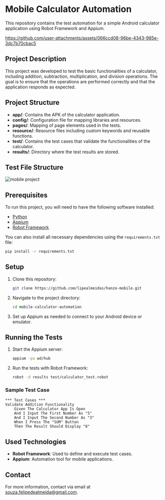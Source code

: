 # Mobile Calculator Automation

This repository contains the test automation for a simple Android calculator application using Robot Framework and Appium.

https://github.com/user-attachments/assets/066ccd08-96be-4343-985e-3dc7b70cbac5


## Project Description

This project was developed to test the basic functionalities of a calculator, including addition, subtraction, multiplication, and division operations. The goal is to ensure that the operations are performed correctly and that the application responds as expected.

## Project Structure

- **app/**: Contains the APK of the calculator application.
- **config/**: Configuration file for mapping libraries and resources.
- **pages/**: Mapping of page elements used in the tests.
- **resource/**: Resource files including custom keywords and reusable functions.
- **test/**: Contains the test cases that validate the functionalities of the calculator.
- **results/**: Directory where the test results are stored.

## Test File Structure
![mobile project](https://github.com/user-attachments/assets/eaea0bc9-56a7-40bd-b10f-a6f0dfe089ab)

## Prerequisites

To run this project, you will need to have the following software installed:

- [Python](https://www.python.org/downloads/)
- [Appium](http://appium.io/)
- [Robot Framework](https://robotframework.org/)

You can also install all necessary dependencies using the `requirements.txt` file:

```bash
pip install -r requirements.txt
```

## Setup
1. Clone this repository:

    ```bash
    git clone https://github.com/lipealmeidas/hanzo-mobile.git
    ```
2. Navigate to the project directory:

    ```bash
    cd mobile-calculator-automation
    ```
3. Set up Appium as needed to connect to your Android device or emulator.

## Running the Tests

1. Start the Appium server:

    ```bash
    appium -pa wd/hub
    ```
2. Run the tests with Robot Framework:

    ```bash
    robot -d results test/calculator_test.robot
    ```

### Sample Test Case

```robot
*** Test Cases ***
Validate Addition Functionality
    Given The Calculator App Is Open
    And I Input The First Number As "5"
    And I Input The Second Number As "3"
    When I Press The "SUM" Button
    Then The Result Should Display "8"
```

## Used Technologies 

- **Robot Framework**: Used to define and execute test cases.
- **Appium**: Automation tool for mobile applications.

## Contact

For more information, contact via email at [souza.felipedealmeida@gmail.com](mailto:souza.felipedealmeida@gmail.com).

